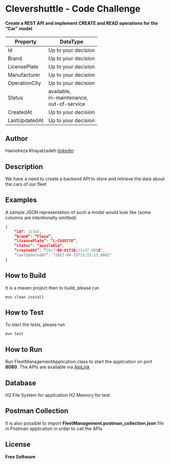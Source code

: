 # Clevershuttle - Code Challenge
#### Create a REST API and implement CREATE and READ operations for the “Car” model
| Property      | DataType                                           |
|---------------|----------------------------------------------------|
| Id            | Up to your decision                                |
| Brand         | Up to your decision                                |
| LicensePlate  | Up to your decision                                |
| Manufacturer  | Up to your decision                                |
| OperationCity | Up to your decision                                |
| Status        | available,<br/>in-maintenance,<br/> out-of-service |
| CreatedAt     | Up to your decision                                |
| LastUpdatedAt | Up to your decision                                |

## Author
Hamidreza Khayatzadeh [linkedin]

## Description
We have a need to create a backend API to store and retrieve the data about the cars of our fleet

## Examples
A sample JSON representation of such a model would look like (some columns are intentionally omitted):

```json
{
    “id”: 12345,
    “brand”: “Flexa”,
    “licensePlate”: “L-CS8877E”,
    “status”: “available”,
    “createdAt”: “2017-09-01T10:23:47.000Z",
    “lastUpdatedAt”: “2022-04-15T13:23:11.000Z"
}
```

## How to Build
It is a maven project then to build, please run 
```
mvn clean install 
```

## How to Test
To start the tests, please run 
```
mvn test 
```

## How to Run 
Run FleetManagementApplication.class to start the application on port **8080**.
The APIs are available via [ApiLink]


## Database
H2 File System for application
H2 Memory for test

## Postman Collection
It is also possible to import **FleetManagement.postman_collection.json** file in Postman application in order to call the APIs 

## License
**Free Software**

[linkedin]: <https://www.linkedin.com/in/hamidreza-khayatzadeh/>
[APILink]: http://localhost:8080/swagger-ui.html
